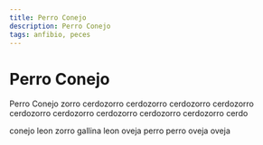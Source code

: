 ```yaml
---
title: Perro Conejo
description: Perro Conejo
tags: anfibio, peces
---
```


# Perro Conejo

Perro Conejo zorro cerdozorro cerdozorro cerdozorro cerdozorro cerdozorro cerdozorro cerdozorro cerdozorro cerdozorro cerdo

conejo leon zorro gallina leon oveja perro perro oveja oveja